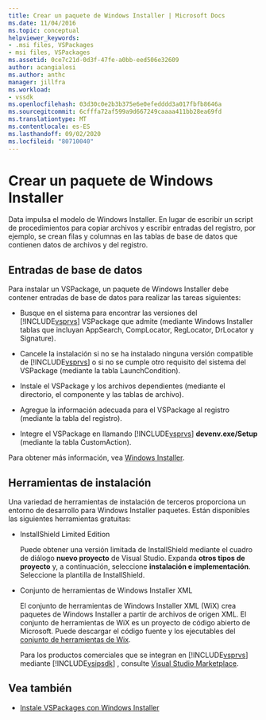 ```yaml
---
title: Crear un paquete de Windows Installer | Microsoft Docs
ms.date: 11/04/2016
ms.topic: conceptual
helpviewer_keywords:
- .msi files, VSPackages
- msi files, VSPackages
ms.assetid: 0ce7c21d-0d3f-47fe-a0bb-eed506e32609
author: acangialosi
ms.author: anthc
manager: jillfra
ms.workload:
- vssdk
ms.openlocfilehash: 03d30c0e2b3b375e6e0efedddd3a017fbfb8646a
ms.sourcegitcommit: 6cfffa72af599a9d667249caaaa411bb28ea69fd
ms.translationtype: MT
ms.contentlocale: es-ES
ms.lasthandoff: 09/02/2020
ms.locfileid: "80710040"
---
```

# <a name="author-a-windows-installer-package"></a>Crear un paquete de Windows Installer
Data impulsa el modelo de Windows Installer. En lugar de escribir un script de procedimientos para copiar archivos y escribir entradas del registro, por ejemplo, se crean filas y columnas en las tablas de base de datos que contienen datos de archivos y del registro.

## <a name="database-entries"></a>Entradas de base de datos
Para instalar un VSPackage, un paquete de Windows Installer debe contener entradas de base de datos para realizar las tareas siguientes:

- Busque en el sistema para encontrar las versiones del [!INCLUDE[vsprvs](../../code-quality/includes/vsprvs_md.md)] VSPackage que admite (mediante Windows Installer tablas que incluyan AppSearch, CompLocator, RegLocator, DrLocator y Signature).

- Cancele la instalación si no se ha instalado ninguna versión compatible de [!INCLUDE[vsprvs](../../code-quality/includes/vsprvs_md.md)] o si no se cumple otro requisito del sistema del VSPackage (mediante la tabla LaunchCondition).

- Instale el VSPackage y los archivos dependientes (mediante el directorio, el componente y las tablas de archivo).

- Agregue la información adecuada para el VSPackage al registro (mediante la tabla del registro).

- Integre el VSPackage en llamando [!INCLUDE[vsprvs](../../code-quality/includes/vsprvs_md.md)] **devenv.exe/Setup** (mediante la tabla CustomAction).

Para obtener más información, vea [Windows Installer](/windows/desktop/Msi/windows-installer-portal).

## <a name="setup-tools"></a>Herramientas de instalación
Una variedad de herramientas de instalación de terceros proporciona un entorno de desarrollo para Windows Installer paquetes. Están disponibles las siguientes herramientas gratuitas:

- InstallShield Limited Edition

   Puede obtener una versión limitada de InstallShield mediante el cuadro de diálogo **nuevo proyecto** de Visual Studio. Expanda **otros tipos de proyecto** y, a continuación, seleccione **instalación e implementación**. Seleccione la plantilla de InstallShield.

- Conjunto de herramientas de Windows Installer XML

   El conjunto de herramientas de Windows Installer XML (WiX) crea paquetes de Windows Installer a partir de archivos de origen XML. El conjunto de herramientas de WiX es un proyecto de código abierto de Microsoft. Puede descargar el código fuente y los ejecutables del [conjunto de herramientas de Wix](https://sourceforge.net/projects/wix/).

   Para los productos comerciales que se integran en [!INCLUDE[vsprvs](../../code-quality/includes/vsprvs_md.md)] mediante [!INCLUDE[vsipsdk](../../extensibility/includes/vsipsdk_md.md)] , consulte [Visual Studio Marketplace](https://marketplace.visualstudio.com/).

## <a name="see-also"></a>Vea también
- [Instale VSPackages con Windows Installer](../../extensibility/internals/installing-vspackages-with-windows-installer.md)
